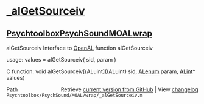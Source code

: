 # [_alGetSourceiv](_alGetSourceiv)
## [Psychtoolbox](Psychtoolbox)[PsychSound](PsychSound)[MOAL](MOAL)[wrap](wrap)

alGetSourceiv  Interface to [OpenAL](OpenAL) function alGetSourceiv  
  
usage:  values = alGetSourceiv( sid, param )  
  
C function:  void alGetSourceiv[(ALuint]((ALuint) sid, [ALenum](ALenum) param, [ALint](ALint)\* values)  




<div class="code_header" style="text-align:right;">
  <span style="float:left;">Path&nbsp;&nbsp;</span> <span class="counter">Retrieve <a href=
  "https://raw.github.com/Psychtoolbox-3/Psychtoolbox-3/beta/Psychtoolbox/PsychSound/MOAL/wrap/_alGetSourceiv.m">current version from GitHub</a> | View <a href=
  "https://github.com/Psychtoolbox-3/Psychtoolbox-3/commits/beta/Psychtoolbox/PsychSound/MOAL/wrap/_alGetSourceiv.m">changelog</a></span>
</div>
<div class="code">
  <code>Psychtoolbox/PsychSound/MOAL/wrap/_alGetSourceiv.m</code>
</div>

